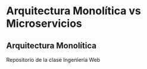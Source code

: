 # Arquitectura Monolítica vs Microservicios
## Arquitectura Monolítica
Repositorio de la clase Ingeniería Web
